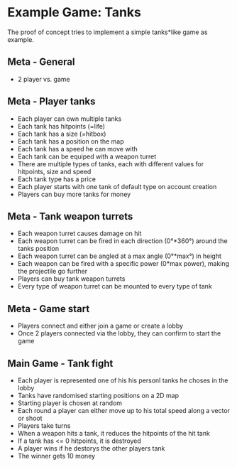 # Example Game: Tanks

The proof of concept tries to implement a simple tanks*like game as example.

## Meta - General
* 2 player vs. game

## Meta - Player tanks
* Each player can own multiple tanks
* Each tank has hitpoints (=life)
* Each tank has a size (=hitbox)
* Each tank has a position on the map
* Each tank has a speed he can move with
* Each tank can be equiped with a weapon turret
* There are multiple types of tanks, each with different values for hitpoints, size and speed
* Each tank type has a price
* Each player starts with one tank of default type on account creation
* Players can buy more tanks for money

## Meta - Tank weapon turrets
* Each weapon turret causes damage on hit
* Each weapon turret can be fired in each direction (0°*360°) around the tanks position
* Each weapon turret can be angled at a max angle (0°*max°) in height
* Each weapon can be fired with a specific power (0*max power), making the projectile go further
* Players can buy tank weapon turrets
* Every type of weapon turret can be mounted to every type of tank

## Meta - Game start
* Players connect and either join a game or create a lobby
* Once 2 players connected via the lobby, they can confirm to start the game

## Main Game - Tank fight
* Each player is represented one of his his personl tanks he choses in the lobby
* Tanks have randomised starting positions on a 2D map
* Starting player is chosen at random
* Each round a player can either move up to his total speed along a vector or shoot
* Players take turns
* When a weapon hits a tank, it reduces the hitpoints of the hit tank
* If a tank has <= 0 hitpoints, it is destroyed
* A player wins if he destorys the other players tank
* The winner gets 10 money
